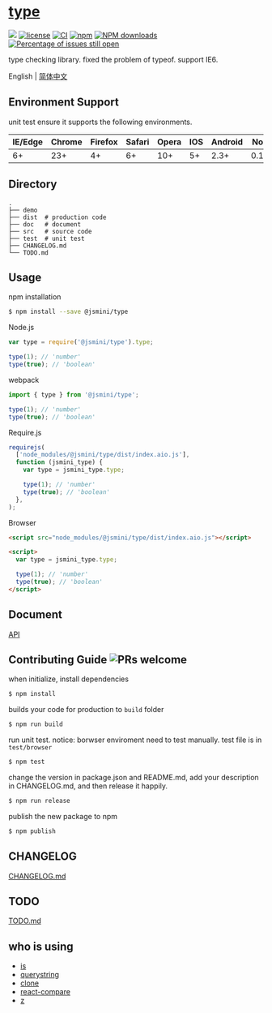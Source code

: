 # [type](https://github.com/jsmini/type)

[![](https://img.shields.io/badge/Powered%20by-jslib%20base-brightgreen.svg)](https://github.com/yanhaijing/jslib-base)
[![license](https://img.shields.io/badge/license-MIT-blue.svg)](https://github.com/jsmini/type/blob/master/LICENSE)
[![CI](https://github.com/jsmini/type/actions/workflows/ci.yml/badge.svg?branch=master)](https://github.com/jsmini/type/actions/workflows/ci.yml)
[![npm](https://img.shields.io/badge/npm-0.11.0-orange.svg)](https://www.npmjs.com/package/@jsmini/type)
[![NPM downloads](http://img.shields.io/npm/dm/@jsmini/type.svg?style=flat-square)](http://www.npmtrends.com/@jsmini/type)
[![Percentage of issues still open](http://isitmaintained.com/badge/open/jsmini/type.svg)](http://isitmaintained.com/project/jsmini/type 'Percentage of issues still open')

type checking library. fixed the problem of typeof. support IE6.

English | [简体中文](./README-zh_CN.md)

## Environment Support

unit test ensure it supports the following environments.

| IE/Edge | Chrome | Firefox | Safari | Opera | IOS | Android | Node  |
| ------- | ------ | ------- | ------ | ----- | --- | ------- | ----- |
| 6+      | 23+    | 4+      | 6+     | 10+   | 5+  | 2.3+    | 0.10+ |

## Directory

```
.
├── demo
├── dist  # production code
├── doc   # document
├── src   # source code
├── test  # unit test
├── CHANGELOG.md
└── TODO.md
```

## Usage

npm installation

```bash
$ npm install --save @jsmini/type
```

Node.js

```js
var type = require('@jsmini/type').type;

type(1); // 'number'
type(true); // 'boolean'
```

webpack

```js
import { type } from '@jsmini/type';

type(1); // 'number'
type(true); // 'boolean'
```

Require.js

```js
requirejs(
  ['node_modules/@jsmini/type/dist/index.aio.js'],
  function (jsmini_type) {
    var type = jsmini_type.type;

    type(1); // 'number'
    type(true); // 'boolean'
  },
);
```

Browser

```html
<script src="node_modules/@jsmini/type/dist/index.aio.js"></script>

<script>
  var type = jsmini_type.type;

  type(1); // 'number'
  type(true); // 'boolean'
</script>
```

## Document

[API](https://github.com/jsmini/type/blob/master/doc/api.md)

## Contributing Guide ![PRs welcome](https://img.shields.io/badge/PRs-welcome-brightgreen.svg)

when initialize, install dependencies

```bash
$ npm install
```

builds your code for production to `build` folder

```bash
$ npm run build
```

run unit test. notice: borwser enviroment need to test manually. test file is in `test/browser`

```bash
$ npm test
```

change the version in package.json and README.md, add your description in CHANGELOG.md, and then release it happily.

```bash
$ npm run release
```

publish the new package to npm

```bash
$ npm publish
```

## CHANGELOG

[CHANGELOG.md](https://github.com/jsmini/type/blob/master/CHANGELOG.md)

## TODO

[TODO.md](https://github.com/jsmini/type/blob/master/TODO.md)

## who is using

- [is](https://github.com/jsmini/is)
- [querystring](https://github.com/jsmini/querystring)
- [clone](https://github.com/jsmini/clone)
- [react-compare](https://github.com/fXy-during/react-compare)
- [z](https://github.com/PinghuaZhuang/z)
